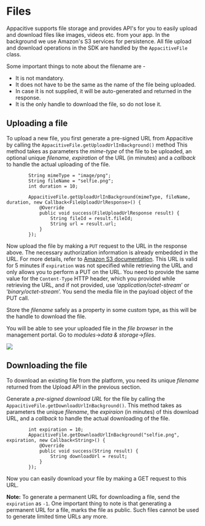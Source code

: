 # Files

Appacitive supports file storage and provides API's for you to easily upload and download files like images, videos etc. from your app. In the background we use Amazon's S3 services for persistence. All file upload and download operations in the SDK are handled by the `AppacitiveFile` class.

Some important things to note about the filename are -

- It is not mandatory.
- It does not have to be the same as the name of the file being uploaded.
- In case it is not supplied, it will be auto-generated and returned in the response.
- It is the only handle to download the file, so do not lose it.

## Uploading a file

To upload a new file, you first generate a pre-signed URL from Appacitive by calling the `AppacitiveFile.getUploadUrlInBackground()` method 
This method takes as parameters the *mime-type* of the file to be uploaded, an optional unique *filename*, *expiration* of the URL (in minutes) and a *callback* to handle the actual uploading of the file.

```
        String mimeType = "image/png";
        String fileName = "selfie.png";
        int duration = 10;

        AppacitiveFile.getUploadUrlInBackground(mimeType, fileName, duration, new Callback<FileUploadUrlResponse>() {
            @Override
            public void success(FileUploadUrlResponse result) {
                String fileId = result.fileId;
                String url = result.url;              
            }
        });
```

Now upload the file by making a `PUT` request to the URL in the response above. The necessary authorization information is already embedded in the URL. For more details, refer to [Amazon S3 documentation](http://aws.amazon.com/documentation/s3/). This URL is valid for 5 minutes if `expiration` was not specified while retrieving the URL and only allows you to perform a PUT on the URL. You need to provide the same value for the `Content-Type` HTTP header, which you provided while retrieving the URL, and if not provided, use ‘*application/octet-stream*’ or ‘*binary/octet-stream*’. You send the media file in the payload object of the PUT call.

Store the *filename* safely as a property in some custom type, as this will be the handle to download the file.

You will be able to see your uploaded file in the *file browser* in the management portal. Go to *modules*->*data & storage*->*files*.

![](https://lh5.ggpht.com/oXwS_Jo1xrUhkZRxtTTvRH4Avartfj6PVjlveBMIHCryeKwV-aj_N4lpPzx37DLi5Bg=w300)

## Downloading the file

To download an existing file from the platform, you need its unique *filename* returned from the Upload API in the previous section.

Generate a *pre-signed download URL* for the file by calling the `AppacitiveFile.getDownloadUrlInBackground()`. This method takes as parameters the unique *filename*, the *expiraion* (in minutes) of this download URL, and a *callback* to handle the actual downloading of the file.

```
        int expiration = 10;
        AppacitiveFile.getDownloadUrlInBackground("selfie.png", expiration, new Callback<String>() {
            @Override
            public void success(String result) {
                String downloadUrl = result;                
            }
        });
```

Now you can easily download your file by making a GET request to this URL. 

**Note:** To generate a permanent URL for downloading a file, send the `expiration` as `-1`. One important thing to note is that generating a permanent URL for a file, marks the file as public. Such files cannot be used to generate limited time URLs any more.